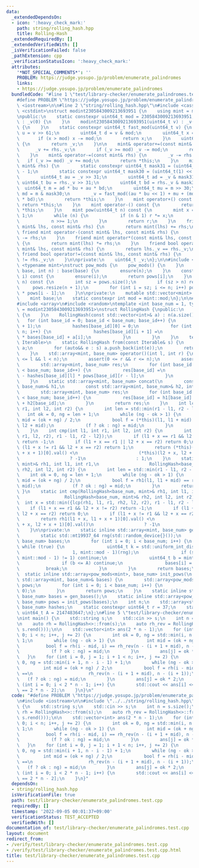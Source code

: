 ```yaml
---
data:
  _extendedDependsOn:
  - icon: ':heavy_check_mark:'
    path: string/rolling_hash.hpp
    title: Rolling-Hash
  _extendedRequiredBy: []
  _extendedVerifiedWith: []
  _isVerificationFailed: false
  _pathExtension: cpp
  _verificationStatusIcon: ':heavy_check_mark:'
  attributes:
    '*NOT_SPECIAL_COMMENTS*': ''
    PROBLEM: https://judge.yosupo.jp/problem/enumerate_palindromes
    links:
    - https://judge.yosupo.jp/problem/enumerate_palindromes
  bundledCode: "#line 1 \"test/library-checker/enumerate_palindromes.test.cpp\"\n\
    #define PROBLEM \"https://judge.yosupo.jp/problem/enumerate_palindromes\"\n#include\
    \ <iostream>\n\n#line 2 \"string/rolling_hash.hpp\"\n#include <cassert>\n#include\
    \ <cstdint>\nstruct modint2305843009213693951 {\n    using mint = modint2305843009213693951;\n\
    \npublic:\n    static constexpr uint64_t mod = 2305843009213693951;\n    modint2305843009213693951()\
    \ : _v(0) {\n    }\n    modint2305843009213693951(uint64_t v) : _v(fast_mod(v))\
    \ {\n    }\n    static constexpr uint64_t fast_mod(uint64_t v) {\n        uint64_t\
    \ u = v >> 61;\n        uint64_t d = v & mod;\n        uint64_t x = u + d;\n \
    \       if (x > mod) x -= mod;\n        return x;\n    }\n    uint64_t val() const\
    \ {\n        return _v;\n    }\n\n    mint& operator+=(const mint& rhs) {\n  \
    \      _v += rhs._v;\n        if (_v >= mod) _v -= mod;\n        return *this;\n\
    \    }\n    mint& operator-=(const mint& rhs) {\n        _v -= rhs._v;\n     \
    \   if (_v >= mod) _v += mod;\n        return *this;\n    }\n    mint& operator*=(const\
    \ mint& rhs) {\n        static constexpr uint64_t mask31 = (uint64_t(1) << 31)\
    \ - 1;\n        static constexpr uint64_t mask30 = (uint64_t(1) << 30) - 1;\n\
    \        uint64_t au = _v >> 31;\n        uint64_t ad = _v & mask31;\n       \
    \ uint64_t bu = rhs._v >> 31;\n        uint64_t bd = rhs._v & mask31;\n      \
    \  uint64_t m = ad * bu + au * bd;\n        uint64_t mu = m >> 30;\n        uint64_t\
    \ md = m & mask30;\n        _v = fast_mod((au * bu << 1) + mu + (md << 31) + ad\
    \ * bd);\n        return *this;\n    }\n    mint operator+() const {\n       \
    \ return *this;\n    }\n    mint operator-() const {\n        return mint() -\
    \ *this;\n    }\n    mint pow(uint64_t n) const {\n        mint x = *this, r =\
    \ 1;\n        while (n) {\n            if (n & 1) r *= x;\n            x *= x;\n\
    \            n >>= 1;\n        }\n        return r;\n    }\n    friend mint operator+(const\
    \ mint& lhs, const mint& rhs) {\n        return mint(lhs) += rhs;\n    }\n   \
    \ friend mint operator-(const mint& lhs, const mint& rhs) {\n        return mint(lhs)\
    \ -= rhs;\n    }\n    friend mint operator*(const mint& lhs, const mint& rhs)\
    \ {\n        return mint(lhs) *= rhs;\n    }\n    friend bool operator==(const\
    \ mint& lhs, const mint& rhs) {\n        return lhs._v == rhs._v;\n    }\n   \
    \ friend bool operator!=(const mint& lhs, const mint& rhs) {\n        return lhs._v\
    \ != rhs._v;\n    }\n\nprivate:\n    uint64_t _v;\n};\n\n#include <vector>\ntemplate\
    \ <typename mint>\nstruct pow_mods {\n    pow_mods() {\n    }\n    pow_mods(mint\
    \ base, int n) : base(base) {\n        ensure(n);\n    }\n    const mint& operator[](int\
    \ i) const {\n        ensure(i);\n        return pows[i];\n    }\n    void ensure(int\
    \ n) const {\n        int sz = pows.size();\n        if (sz > n) return;\n   \
    \     pows.resize(n + 1);\n        for (int i = sz; i <= n; i++) pows[i] = base\
    \ * pows[i - 1];\n    }\n\nprivate:\n    mutable std::vector<mint> pows{1};\n\
    \    mint base;\n    static constexpr int mod = mint::mod;\n};\n\n#include <algorithm>\n\
    #include <array>\n#include <random>\ntemplate <int base_num = 1, typename mint\
    \ = modint2305843009213693951>\nstruct RollingHash {\npublic:\n    RollingHash()\
    \ {\n    }\n    RollingHash(const std::vector<int>& a) : n(a.size()) {\n     \
    \   for (int base_id = 0; base_id < base_num; base_id++) {\n            hashes[base_id].resize(n\
    \ + 1);\n            hashes[base_id][0] = 0;\n            for (int i = 0; i <\
    \ n; i++) {\n                hashes[base_id][i + 1] =\n                    hashes[base_id][i]\
    \ * bases[base_id] + a[i];\n            }\n        }\n    }\n    template <typename\
    \ Iterable>\n    static RollingHash from(const Iterable& s) {\n        std::vector<int>\
    \ a;\n        for (auto&& e : s) a.push_back(int(e));\n        return RollingHash(a);\n\
    \    }\n    std::array<mint, base_num> operator()(int l, int r) {\n        assert(0\
    \ <= l && l < n);\n        assert(0 <= r && r <= n);\n        assert(l <= r);\n\
    \        std::array<mint, base_num> res;\n        for (int base_id = 0; base_id\
    \ < base_num; base_id++) {\n            res[base_id] =\n                hashes[base_id][r]\
    \ - hashes[base_id][l] * pows[base_id][r - l];\n        }\n        return res;\n\
    \    }\n    static std::array<mint, base_num> concat(\n        const std::array<mint,\
    \ base_num>& h1,\n        const std::array<mint, base_num>& h2, int h2_len) {\n\
    \        std::array<mint, base_num> res;\n        for (int base_id = 0; base_id\
    \ < base_num; base_id++) {\n            res[base_id] = h1[base_id] * pows[base_id][h2_len]\
    \ + h2[base_id];\n        }\n        return res;\n    }\n    int lcp(int l1, int\
    \ r1, int l2, int r2) {\n        int len = std::min(r1 - l1, r2 - l2);\n     \
    \   int ok = 0, ng = len + 1;\n        while (ng - ok > 1) {\n            int\
    \ mid = (ok + ng) / 2;\n            bool f = (*this)(l1, l1 + mid) == (*this)(l2,\
    \ l2 + mid);\n            (f ? ok : ng) = mid;\n        }\n        return ok;\n\
    \    }\n    int cmp(int l1, int r1, int l2, int r2) {\n        int x = std::min({lcp(l1,\
    \ r1, l2, r2), r1 - l1, r2 - l2});\n        if (l1 + x == r1 && l2 + x != r2)\
    \ return -1;\n        if (l1 + x == r1 || l2 + x == r2) return 0;\n        if\
    \ (l1 + x != r1 && l2 + x == r2) return 1;\n        return (*this)(l1 + x, l1\
    \ + x + 1)[0].val() <\n                       (*this)(l2 + x, l2 + x + 1)[0].val()\n\
    \                   ? -1\n                   : 1;\n    }\n    static int lcp(RollingHash<base_num,\
    \ mint>& rh1, int l1, int r1,\n                   RollingHash<base_num, mint>&\
    \ rh2, int l2, int r2) {\n        int len = std::min(r1 - l1, r2 - l2);\n    \
    \    int ok = 0, ng = len + 1;\n        while (ng - ok > 1) {\n            int\
    \ mid = (ok + ng) / 2;\n            bool f = rh1(l1, l1 + mid) == rh2(l2, l2 +\
    \ mid);\n            (f ? ok : ng) = mid;\n        }\n        return ok;\n   \
    \ }\n    static int cmp(RollingHash<base_num, mint>& rh1, int l1, int r1,\n  \
    \                 RollingHash<base_num, mint>& rh2, int l2, int r2) {\n      \
    \  int x = std::min({lcp(rh1, l1, r1, rh2, l2, r2), r1 - l1, r2 - l2});\n    \
    \    if (l1 + x == r1 && l2 + x != r2) return -1;\n        if (l1 + x == r1 ||\
    \ l2 + x == r2) return 0;\n        if (l1 + x != r1 && l2 + x == r2) return 1;\n\
    \        return rh1(l1 + x, l1 + x + 1)[0].val() <\n                       rh2(l2\
    \ + x, l2 + x + 1)[0].val()\n                   ? -1\n                   : 1;\n\
    \    }\n\nprivate:\n    static inline std::array<mint, base_num> gen_bases() {\n\
    \        static std::mt19937_64 rng(std::random_device{}());\n        std::array<mint,\
    \ base_num> bases;\n        for (int i = 0; i < base_num; i++) {\n           \
    \ while (true) {\n                uint64_t k = std::uniform_int_distribution<uint64_t>(\n\
    \                    1, mint::mod - 1)(rng);\n                if (std::gcd(k,\
    \ mint::mod - 1) != 1) continue;\n                uint64_t b = mint(r).pow(k).val();\n\
    \                if (b <= A) continue;\n                bases[i] = b;\n      \
    \          break;\n            }\n        }\n        return bases;\n    }\n  \
    \  static inline std::array<pow_mods<mint>, base_num> init_pows(\n        const\
    \ std::array<mint, base_num>& bases) {\n        std::array<pow_mods<mint>, base_num>\
    \ pows;\n        for (int i = 0; i < base_num; i++) {\n            pows[i] = pow_mods<mint>(bases[i],\
    \ 0);\n        }\n        return pows;\n    }\n    static inline std::array<mint,\
    \ base_num> bases = gen_bases();\n    static inline std::array<pow_mods<mint>,\
    \ base_num> pows = init_pows(bases);\n    int n;\n    std::array<std::vector<mint>,\
    \ base_num> hashes;\n    static constexpr uint64_t r = 37;\n    static constexpr\
    \ uint64_t A = 2147483647;\n};\n#line 5 \"test/library-checker/enumerate_palindromes.test.cpp\"\
    \nint main() {\n    std::string s;\n    std::cin >> s;\n    int n = s.size();\n\
    \n    auto rh = RollingHash<>::from(s);\n    auto rh_rev = RollingHash<>::from(std::string(s.rbegin(),\
    \ s.rend()));\n\n    std::vector<int> ans(2 * n - 1);\n    for (int i = 0, j =\
    \ 0; i < n; i++, j += 2) {\n        int ok = 0, ng = std::min(i, n - i - 1) +\
    \ 1;\n        while (ng - ok > 1) {\n            int mid = (ok + ng) / 2;\n  \
    \          bool f = rh(i - mid, i) == rh_rev(n - (i + 1 + mid), n - (i + 1));\n\
    \            (f ? ok : ng) = mid;\n        }\n        ans[j] = ok * 2 + 1;\n \
    \   }\n    for (int i = 0, j = 1; i + 1 < n; i++, j += 2) {\n        int ok =\
    \ 0, ng = std::min(i + 1, n - i - 1) + 1;\n        while (ng - ok > 1) {\n   \
    \         int mid = (ok + ng) / 2;\n            bool f = rh(i - mid + 1, i + 1)\
    \ ==\n                     rh_rev(n - (i + 1 + mid), n - (i + 1));\n         \
    \   (f ? ok : ng) = mid;\n        }\n        ans[j] = ok * 2;\n    }\n    for\
    \ (int i = 0; i < 2 * n - 1; i++) {\n        std::cout << ans[i] << \" \\n\"[i\
    \ == 2 * n - 2];\n    }\n}\n"
  code: "#define PROBLEM \"https://judge.yosupo.jp/problem/enumerate_palindromes\"\
    \n#include <iostream>\n\n#include \"../../string/rolling_hash.hpp\"\nint main()\
    \ {\n    std::string s;\n    std::cin >> s;\n    int n = s.size();\n\n    auto\
    \ rh = RollingHash<>::from(s);\n    auto rh_rev = RollingHash<>::from(std::string(s.rbegin(),\
    \ s.rend()));\n\n    std::vector<int> ans(2 * n - 1);\n    for (int i = 0, j =\
    \ 0; i < n; i++, j += 2) {\n        int ok = 0, ng = std::min(i, n - i - 1) +\
    \ 1;\n        while (ng - ok > 1) {\n            int mid = (ok + ng) / 2;\n  \
    \          bool f = rh(i - mid, i) == rh_rev(n - (i + 1 + mid), n - (i + 1));\n\
    \            (f ? ok : ng) = mid;\n        }\n        ans[j] = ok * 2 + 1;\n \
    \   }\n    for (int i = 0, j = 1; i + 1 < n; i++, j += 2) {\n        int ok =\
    \ 0, ng = std::min(i + 1, n - i - 1) + 1;\n        while (ng - ok > 1) {\n   \
    \         int mid = (ok + ng) / 2;\n            bool f = rh(i - mid + 1, i + 1)\
    \ ==\n                     rh_rev(n - (i + 1 + mid), n - (i + 1));\n         \
    \   (f ? ok : ng) = mid;\n        }\n        ans[j] = ok * 2;\n    }\n    for\
    \ (int i = 0; i < 2 * n - 1; i++) {\n        std::cout << ans[i] << \" \\n\"[i\
    \ == 2 * n - 2];\n    }\n}"
  dependsOn:
  - string/rolling_hash.hpp
  isVerificationFile: true
  path: test/library-checker/enumerate_palindromes.test.cpp
  requiredBy: []
  timestamp: '2022-09-05 00:01:37+09:00'
  verificationStatus: TEST_ACCEPTED
  verifiedWith: []
documentation_of: test/library-checker/enumerate_palindromes.test.cpp
layout: document
redirect_from:
- /verify/test/library-checker/enumerate_palindromes.test.cpp
- /verify/test/library-checker/enumerate_palindromes.test.cpp.html
title: test/library-checker/enumerate_palindromes.test.cpp
---
```

